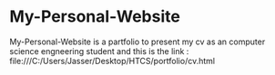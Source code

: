 # My-Personal-Website
My-Personal-Website is a partfolio to present my cv as an computer science engneering student and
this is the link :
file:///C:/Users/Jasser/Desktop/HTCS/portfolio/cv.html

